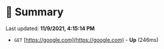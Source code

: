 # 📖 Summary
Last updated: **11/9/2021, 4:15:14 PM**

- `GET` [https://google.com](https://google.com) - **Up** (246ms)
